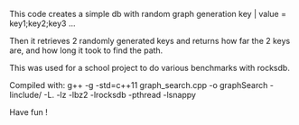 This code creates a simple db with random graph generation
key | value = key1;key2;key3 ...

Then it retrieves 2 randomly generated keys and returns how far the 2 keys are, and how long it took to find the path.

This was used for a school project to do various benchmarks with rocksdb. 

Compiled with:
g++ -g -std=c++11 graph_search.cpp -o graphSearch -Iinclude/ -L. -lz -lbz2 -lrocksdb -pthread -lsnappy 

Have fun !
